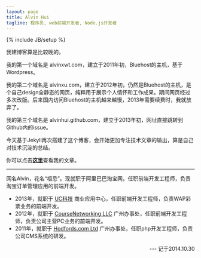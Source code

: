 ```yaml
---
layout: page
title: Alvin Hui
tagline: 程序员, web前端开发者, Node.js开发者
---
```

{% include JB/setup %}

我建博客算是比较晚的。

我的第一个域名是 alvinxwt.com，建立于2011年初，Bluehost的主机，基于Wordpress。

我的第二个域名是 alvinxu.com，建立于2012年初，仍然是Bluehost的主机，是个自己design全静态的网页，纯粹用于展示个人情怀和工作成果。期间网页经过多次改版。后来国内访问Bluehost的主机越来越慢，2013年需要续费时，我就放弃了。

我的第三个域名是 alvinhui.github.com，建立于2013年初，网址直接跳转到Github内的issue。

今天基于Jekyll再次搭建了这个博客，会开始更加专注技术文章的输出，算是自己对技术沉淀的总结。

你可以点击<a href="/archive.html"><strong>这里</strong></a>查看我的文章。

------

网名Alvin，花名“梧忌”。现就职于阿里巴巴淘宝网，任职前端开发工程师，负责淘宝订单管理应用的前端开发。

- 2013年，就职于 [UC科技](http://www.uc.cn/) 商业应用中心，任职前端开发工程师，负责WAP彩票业务的前端开发。
- 2012年，就职于 [CourseNetworking LLC](http://www.thecn.com/) 广州办事处，任职前端开发工程师，负责公司主营PC业务的前端开发。
- 2011年，就职于 [Hodfords.com Ltd](http://hodfords.com/) 广州办事处，任职php开发工程师，负责公司CMS系统的研发。

<p style="text-align: right;">--- 记于2014.10.30</p>
